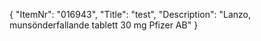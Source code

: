 {
  "ItemNr": "016943",
  "Title": "test",
  "Description": "Lanzo, munsönderfallande tablett 30 mg Pfizer AB"
}